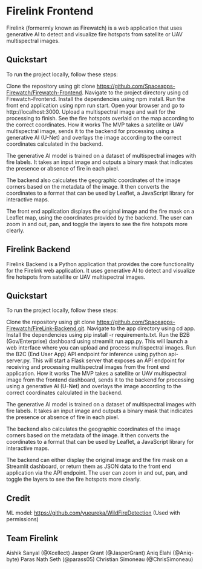 # Firelink Frontend
Firelink (formermly known as Firewatch) is a web application that uses generative AI to detect and visualize fire hotspots from satellite or UAV multispectral images.

## Quickstart
To run the project locally, follow these steps:

Clone the repository using git clone https://github.com/Spaceapps-Firewatch/Firewatch-Frontend.
Navigate to the project directory using cd Firewatch-Frontend.
Install the dependencies using npm install.
Run the front end application using npm run start.
Open your browser and go to http://localhost:3000.
Upload a multispectral image and wait for the processing to finish.
See the fire hotspots overlaid on the map according to the correct coordinates.
How it works
The MVP takes a satellite or UAV multispectral image, sends it to the backend for processing using a generative AI (U-Net) and overlays the image according to the correct coordinates calculated in the backend.

The generative AI model is trained on a dataset of multispectral images with fire labels. It takes an input image and outputs a binary mask that indicates the presence or absence of fire in each pixel.

The backend also calculates the geographic coordinates of the image corners based on the metadata of the image. It then converts the coordinates to a format that can be used by Leaflet, a JavaScript library for interactive maps.

The front end application displays the original image and the fire mask on a Leaflet map, using the coordinates provided by the backend. The user can zoom in and out, pan, and toggle the layers to see the fire hotspots more clearly.

## Firelink Backend
Firelink Backend is a Python application that provides the core functionality for the Firelink web application. It uses generative AI to detect and visualize fire hotspots from satellite or UAV multispectral images.

## Quickstart
To run the project locally, follow these steps:

Clone the repository using git clone https://github.com/Spaceapps-Firewatch/FireLink-Backend.git.
Navigate to the app directory using cd app.
Install the dependencies using pip install -r requirements.txt.
Run the B2B (Gov/Enterprise) dashboard using streamlit run app.py. This will launch a web interface where you can upload and process multispectral images.
Run the B2C (End User App) API endpoint for inference using python api-server.py. This will start a Flask server that exposes an API endpoint for receiving and processing multispectral images from the front end application.
How it works
The MVP takes a satellite or UAV multispectral image from the frontend dashboard, sends it to the backend for processing using a generative AI (U-Net) and overlays the image according to the correct coordinates calculated in the backend.

The generative AI model is trained on a dataset of multispectral images with fire labels. It takes an input image and outputs a binary mask that indicates the presence or absence of fire in each pixel.

The backend also calculates the geographic coordinates of the image corners based on the metadata of the image. It then converts the coordinates to a format that can be used by Leaflet, a JavaScript library for interactive maps.

The backend can either display the original image and the fire mask on a Streamlit dashboard, or return them as JSON data to the front end application via the API endpoint. The user can zoom in and out, pan, and toggle the layers to see the fire hotspots more clearly.

## Credit
ML model: https://github.com/yueureka/WildFireDetection (Used with permissions)

## Team Firelink
Aishik Sanyal (@Xcellect)
Jasper Grant (@JasperGrant)
Aniq Elahi (@Aniq-byte)
Paras Nath Seth (@parass05)
Christian Simoneau (@ChrisSimoneau)
